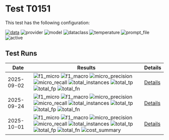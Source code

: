 # Test T0151

This test has the following configuration:

<a href="/humanities_data_benchmark/benchmarks/zettelkatalog"><img src="https://img.shields.io/badge/data-zettelkatalog-lightgrey" alt="data"></a>&nbsp;<img src="https://img.shields.io/badge/provider-genai-green" alt="provider">&nbsp;<img src="https://img.shields.io/badge/model-gemini--2.0--flash-blue" alt="model">&nbsp;<img src="https://img.shields.io/badge/dataclass-Document-purple" alt="dataclass">&nbsp;<img src="https://img.shields.io/badge/temperature-0.0-ffff00" alt="temperature">&nbsp;<img src="https://img.shields.io/badge/prompt_file-prompt.txt-lightgrey" alt="prompt_file">&nbsp;<img src="https://img.shields.io/badge/active-yes-brightgreen" alt="active">


## Test Runs

<script src="https://code.jquery.com/jquery-3.6.0.min.js"></script>
<link rel="stylesheet" href="https://cdn.datatables.net/1.13.6/css/jquery.dataTables.min.css">
<script src="https://cdn.datatables.net/1.13.6/js/jquery.dataTables.min.js"></script><style>
    /* Square styles */
    .test-rectangle {
        display: inline-flex;
        height: 20px;
        border-radius: 3px;
        text-align: center;
        align-items: center;
        justify-content: center;
        font-size: 12px;
        font-weight: regular;
        color: white;
        padding: 0 5px;
        white-space: nowrap;
        overflow: hidden;
        text-overflow: ellipsis;
    }
    .test-square {
        display: inline-flex;
        width: 45px;
        height: 20px;
        border-radius: 3px;
        text-align: center;
        align-items: center;
        justify-content: center;
        font-size: 11px;
        font-weight: bold;
        color: white;
    }
    /* Inner table styles */
    .inner-table {
        width: 100%;
        border-collapse: collapse;
        margin: 0;
        padding: 0;
    }
    .inner-table th, .inner-table td {
        padding: 4px;
        text-align: left;
        border-bottom: 1px solid #ddd;
    }
    .inner-table th {
        background-color: #f2f2f2;
        font-weight: bold;
    }
    
    /* Sortable table styles */
    .sortable-table th[onclick] {
        cursor: pointer;
        user-select: none;
        transition: background-color 0.2s;
    }
    .sortable-table th[onclick]:hover {
        background-color: #e8e8e8;
    }
    
    /* Rules column styles */
    .inner-table td:nth-child(6) {
        max-width: 200px;
        word-wrap: break-word;
        overflow-wrap: break-word;
    }
    
    /* Radar chart container styles */
    #performanceRadar {
        border: 1px solid #ddd;
        border-radius: 8px;
        background-color: #fafafa;
    }
</style>
<table id="data-table" class="display">
  <thead><tr>
    <th>Date</th>
    <th>Results</th>
    <th>Details</th>

  </tr></thead>
  <tbody>
<tr>
    <td>2025-09-02</td>
    <td><img src="https://img.shields.io/badge/f1_micro-0.8374052232518955-brightgreen" alt="f1_micro">&nbsp;<img src="https://img.shields.io/badge/f1_macro-0.829657794676806-brightgreen" alt="f1_macro">&nbsp;<img src="https://img.shields.io/badge/micro_precision-0.8521217316759537-brightgreen" alt="micro_precision">&nbsp;<img src="https://img.shields.io/badge/micro_recall-0.8231884057971014-brightgreen" alt="micro_recall">&nbsp;<img src="https://img.shields.io/badge/total_instances-263-brightgreen" alt="total_instances">&nbsp;<img src="https://img.shields.io/badge/total_tp-1988-brightgreen" alt="total_tp">&nbsp;<img src="https://img.shields.io/badge/total_fp-345-brightgreen" alt="total_fp">&nbsp;<img src="https://img.shields.io/badge/total_fn-427-brightgreen" alt="total_fn">&nbsp;</td>
    <td><a href='/humanities_data_benchmark/archive/2025-09-02/T0151'>Details</a></td>
</tr>
<tr>
    <td>2025-09-24</td>
    <td><img src="https://img.shields.io/badge/f1_micro-0.8579055441478439-brightgreen" alt="f1_micro">&nbsp;<img src="https://img.shields.io/badge/f1_macro-0.849277566539924-brightgreen" alt="f1_macro">&nbsp;<img src="https://img.shields.io/badge/micro_precision-0.8509164969450101-brightgreen" alt="micro_precision">&nbsp;<img src="https://img.shields.io/badge/micro_recall-0.8650103519668737-brightgreen" alt="micro_recall">&nbsp;<img src="https://img.shields.io/badge/total_instances-263-brightgreen" alt="total_instances">&nbsp;<img src="https://img.shields.io/badge/total_tp-2089-brightgreen" alt="total_tp">&nbsp;<img src="https://img.shields.io/badge/total_fp-366-brightgreen" alt="total_fp">&nbsp;<img src="https://img.shields.io/badge/total_fn-326-brightgreen" alt="total_fn">&nbsp;</td>
    <td><a href='/humanities_data_benchmark/archive/2025-09-24/T0151'>Details</a></td>
</tr>
<tr>
    <td>2025-10-01</td>
    <td><img src="https://img.shields.io/badge/f1_micro-0.841514143094842-brightgreen" alt="f1_micro">&nbsp;<img src="https://img.shields.io/badge/f1_macro-0.8322813688212928-brightgreen" alt="f1_macro">&nbsp;<img src="https://img.shields.io/badge/micro_precision-0.8453823652319264-brightgreen" alt="micro_precision">&nbsp;<img src="https://img.shields.io/badge/micro_recall-0.8376811594202899-brightgreen" alt="micro_recall">&nbsp;<img src="https://img.shields.io/badge/total_instances-263-brightgreen" alt="total_instances">&nbsp;<img src="https://img.shields.io/badge/total_tp-2023-brightgreen" alt="total_tp">&nbsp;<img src="https://img.shields.io/badge/total_fp-370-brightgreen" alt="total_fp">&nbsp;<img src="https://img.shields.io/badge/total_fn-392-brightgreen" alt="total_fn">&nbsp;<img src="https://img.shields.io/badge/cost_summary-{'total_input_tokens': 612527, 'total_output_tokens': 45652, 'total_tokens': 658179, 'input_cost_usd': 0.061253, 'output_cost_usd': 0.018261, 'total_cost_usd': 0.079514, 'pricing_date': '2025--10--01', 'input_price_per_million': 0.1, 'output_price_per_million': 0.4}-brightgreen" alt="cost_summary">&nbsp;</td>
    <td><a href='/humanities_data_benchmark/archive/2025-10-01/T0151'>Details</a></td>
</tr>

  </tbody>
</table>

<script>
  $(document).ready(function() {
    $('#data-table').DataTable({
      "paging": true,
      "searching": true,
      "ordering": true,
      "info": true,
      "lengthMenu": [[10, 20, -1], [10, 20, "All"]],
    });
  });
</script>
